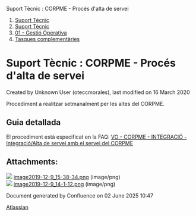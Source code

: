 Suport Tècnic : CORPME - Procés d'alta de servei  

1.  [Suport Tècnic](index.md)
2.  [Suport Tècnic](13893782.md)
3.  [01 - Gestió Operativa](26313391.md)
4.  [Tasques complementàries](26313409.md)

Suport Tècnic : CORPME - Procés d'alta de servei
================================================

Created by Unknown User (oteccmorales), last modified on 16 March 2020

Procediment a realitzar setmanalment per les altes del CORPME.

Guia detallada
--------------

El procediment està especificat en la FAQ: [VO - CORPME - INTEGRACIÓ - Integració/Alta de servei amb el servei del CORPME](26313217.md)

  

  

Attachments:
------------

![](images/icons/bullet_blue.gif) [image2019-12-9\_15-38-34.png](attachments/36340037/36340038.png) (image/png)  
![](images/icons/bullet_blue.gif) [image2019-12-9\_14-1-12.png](attachments/36340037/36340039.png) (image/png)  

Document generated by Confluence on 02 June 2025 10:47

[Atlassian](http://www.atlassian.com/)